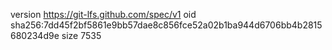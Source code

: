 version https://git-lfs.github.com/spec/v1
oid sha256:7dd45f2bf5861e9bb57dae8c856fce52a02b1ba944d6706bb4b2815680234d9e
size 7535
